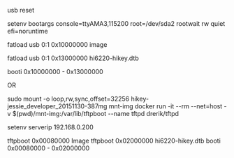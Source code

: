 usb reset

setenv bootargs console=ttyAMA3,115200 root=/dev/sda2 rootwait rw quiet efi=noruntime

fatload usb 0:1 0x10000000 image

fatload usb 0:1 0x13000000 hi6220-hikey.dtb

booti 0x10000000 - 0x13000000

OR

sudo mount -o loop,rw,sync,offset=32256 hikey-jessie_developer_20151130-387mg mnt-img
docker run -it --rm --net=host -v $(pwd)/mnt-img:/var/lib/tftpboot --name tftpd drerik/tftpd

setenv serverip 192.168.0.200

tftpboot 0x00080000 Image
tftpboot 0x02000000 hi6220-hikey.dtb
booti 0x00080000 - 0x02000000
